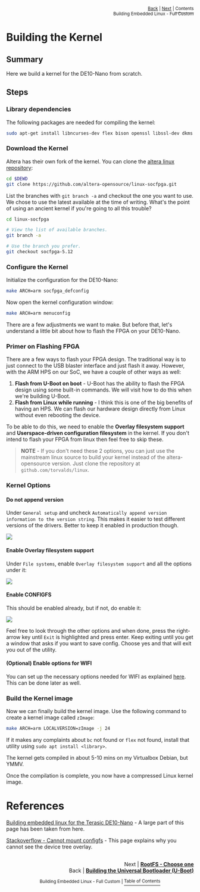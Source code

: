 <p align="right"><sup><a href="Building-the-Universal-Bootloader-U-Boot.md">Back</a> | <a href="Building-the-Kernal-RootFS-Choose-One.md">Next</a> | </sup><a href="../README.md#getting-started"><sup>Contents</sup></a>
<br/>
<sup>Building Embedded Linux - Full Custom</sup></p>

# Building the Kernel

## Summary

Here we build a kernel for the DE10-Nano from scratch.

## Steps

### Library dependencies

The following packages are needed for compiling the kernel:

```bash
sudo apt-get install libncurses-dev flex bison openssl libssl-dev dkms libelf-dev libudev-dev libpci-dev libiberty-dev libmpc-dev libgmp3-dev autoconf bc
```

### Download the Kernel

Altera has their own fork of the kernel. You can clone the [altera linux repository](https://github.com/altera-opensource/linux-socfpga.git):

```bash
cd $DEWD
git clone https://github.com/altera-opensource/linux-socfpga.git
```

List the branches with `git branch -a` and checkout the one you want to use. We chose to use the latest available at the time of writing. What's the point of using an ancient kernel if you're going to all this trouble?

```bash
cd linux-socfpga

# View the list of available branches.
git branch -a

# Use the branch you prefer.
git checkout socfpga-5.12
```

### Configure the Kernel

Initialize the configuration for the DE10-Nano:

```bash
make ARCH=arm socfpga_defconfig
```

Now open the kernel configuration window:

```bash
make ARCH=arm menuconfig
```

There are a few adjustments we want to make. But before that, let's understand a little bit about how to flash the FPGA on your DE10-Nano.

### Primer on Flashing FPGA

There are a few ways to flash your FPGA design. The traditional way is to just connect to the USB blaster interface and just flash it away. However, with the ARM HPS on our SoC, we have a couple of other ways as well:

1. **Flash from U-Boot on boot** - U-Boot has the ability to flash the FPGA design using some built-in commands. We will visit how to do this when we're building U-Boot.
2. **Flash from Linux while running** - I think this is one of the big benefits of having an HPS. We can flash our hardware design directly from Linux without even rebooting the device.

To be able to do this, we need to enable the **Overlay filesystem support** and **Userspace-driven configuration filesystem** in the kernel. If you don't intend to flash your FPGA from linux then feel free to skip these.

> **NOTE** - If you don't need these 2 options, you can just use the mainstream linux source to build your kernel instead of the altera-opensource version. Just clone the repository at `github.com/torvalds/linux`.

### Kernel Options

#### Do not append version

Under `General setup` and uncheck `Automatically append version information to the version string`. This makes it easier to test different versions of the drivers. Better to keep it enabled in production though.

![](images/kernel_config_append_version.png)

#### Enable Overlay filesystem support

Under `File systems`, enable `Overlay filesystem support` and all the options under it:

![](images/kernel_config_overlay_filesystem.png)

#### Enable CONFIGFS

This should be enabled already, but if not, do enable it:

![](images/kernel_config_userspace.png)

Feel free to look through the other options and when done, press the right-arrow key until `Exit` is highlighted and press enter. Keep exiting until you get a window that asks if you want to save config. Choose yes and that will exit you out of the utility.

#### (Optional) Enable options for WIFI

You can set up the necessary options needed for WIFI as explained [here](https://github.com/zangman/de10-nano/wiki/%5BOptional%5D-Setting-up-Wifi#compile-the-kernel-driver). This can be done later as well.

### Build the Kernel image

Now we can finally build the kernel image. Use the following command to create a kernel image called `zImage`:

```bash
make ARCH=arm LOCALVERSION=zImage -j 24
```

If it makes any complaints about `bc` not found or `flex` not found, install that utility using `sudo apt install <library>`.

The kernel gets compiled in about 5-10 mins on my Virtualbox Debian, but YMMV.

Once the compilation is complete, you now have a compressed Linux kernel image.

# References

[Building embedded linux for the Terasic DE10-Nano](https://bitlog.it/20170820_building_embedded_linux_for_the_terasic_de10-nano.html) - A large part of this page has been taken from here.

[Stackoverflow - Cannot mount configfs](https://stackoverflow.com/questions/50877808/configfs-do-not-mount-device-tree-overlays) - This page explains why you cannot see the device tree overlay.

##

<p align="right">Next | <b><a href="Building-the-Kernal-RootFS-Choose-One.md">RootFS - Choose one</a></b>
<br/>
Back | <b><a href="Building-the-Universal-Bootloader-U-Boot.md">Building the Universal Bootloader (U-Boot)</a></p>
</b><p align="center"><sup>Building Embedded Linux - Full Custom | </sup><a href="../README.md#building-embedded-linux---full-custom"><sup>Table of Contents</sup></a></p>
